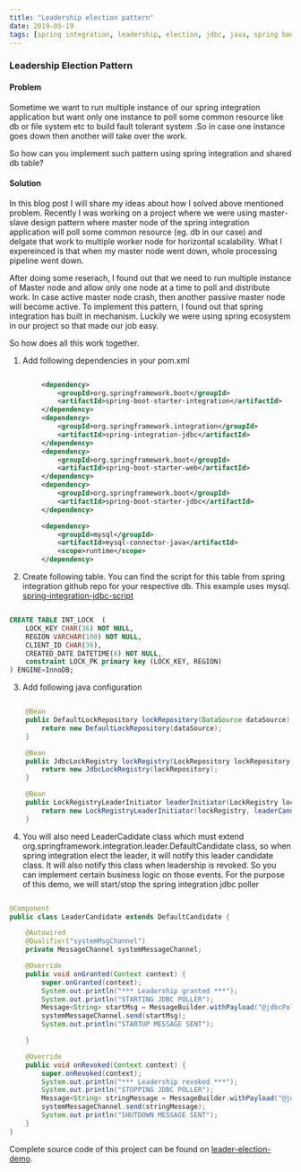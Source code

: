 ```yaml
---
title: "Leadership election pattern"
date: 2019-05-19
tags: [spring integration, leadership, election, jdbc, java, spring boot]
---
```


### Leadership Election Pattern

#### Problem

Sometime we want to run multiple instance of our spring integration application but want only
one instance to poll some common resource like db or file system etc to build fault tolerant system
.So in case one instance goes down then another will take over the work.

So how can you implement such pattern using spring integration and shared db table?

#### Solution

In this blog post I will share my ideas about how I solved above mentioned problem. Recently I was working on a project
where we were using master-slave design pattern where master node of the spring integration application will poll some
common resource (eg. db in our case) and delgate that work to multiple worker node for horizontal scalability. What I 
expereinced is that when my master node went down, whole processing pipeline went down.
 
After doing some reserach, I found out that we need to run multiple instance of Master node and allow only one node at a
time to poll and distribute work. In case active master node crash, then another passive master node will become active.
To implement this pattern, I found out that spring integration has built in mechanism. Luckily we were using spring ecosystem
in our project so that made our job easy.

So how does all this work together. 

1. Add following dependencies in your pom.xml

```xml

        <dependency>
			<groupId>org.springframework.boot</groupId>
			<artifactId>spring-boot-starter-integration</artifactId>
		</dependency>
		<dependency>
			<groupId>org.springframework.integration</groupId>
			<artifactId>spring-integration-jdbc</artifactId>
		</dependency>
		<dependency>
			<groupId>org.springframework.boot</groupId>
			<artifactId>spring-boot-starter-web</artifactId>
		</dependency>
		<dependency>
			<groupId>org.springframework.boot</groupId>
			<artifactId>spring-boot-starter-jdbc</artifactId>
		</dependency>

		<dependency>
			<groupId>mysql</groupId>
			<artifactId>mysql-connector-java</artifactId>
			<scope>runtime</scope>
		</dependency>
```

2. Create following table. You can find the script for this table from spring integration github repo for your respective db. This example uses mysql. [spring-integration-jdbc-script]('https://github.com/spring-projects/spring-integration/tree/master/spring-integration-jdbc/src/main/resources/org/springframework/integration/jdbc')

```sql

CREATE TABLE INT_LOCK  (
	LOCK_KEY CHAR(36) NOT NULL,
	REGION VARCHAR(100) NOT NULL,
	CLIENT_ID CHAR(36),
	CREATED_DATE DATETIME(6) NOT NULL,
	constraint LOCK_PK primary key (LOCK_KEY, REGION)
) ENGINE=InnoDB;
```

3. Add following java configuration

```java

    @Bean
    public DefaultLockRepository lockRepository(DataSource dataSource) {
        return new DefaultLockRepository(dataSource);
    }

    @Bean
    public JdbcLockRegistry lockRegistry(LockRepository lockRepository) {
        return new JdbcLockRegistry(lockRepository);
    }

    @Bean
    public LockRegistryLeaderInitiator leaderInitiator(LockRegistry lockRegistry) {
        return new LockRegistryLeaderInitiator(lockRegistry, leaderCandidate());
    }
```

4. You will also need LeaderCadidate class which must extend org.springframework.integration.leader.DefaultCandidate class, so when spring integration elect the leader, it will notify
this leader candidate class. It will also notify this class when leadership is revoked. So you can implement certain business logic on those events. For the purpose of this demo, we will
start/stop the spring integration jdbc poller

```java

@Component
public class LeaderCandidate extends DefaultCandidate {

    @Autowired
    @Qualifier("systemMsgChannel")
    private MessageChannel systemMessageChannel;

    @Override
    public void onGranted(Context context) {
        super.onGranted(context);
        System.out.println("*** Leadership granted ***");
        System.out.println("STARTING JDBC POLLER");
        Message<String> startMsg = MessageBuilder.withPayload("@jdbcPoller.start()").build();
        systemMessageChannel.send(startMsg);
        System.out.println("STARTUP MESSAGE SENT");

    }

    @Override
    public void onRevoked(Context context) {
        super.onRevoked(context);
        System.out.println("*** Leadership revoked ***");
        System.out.println("STOPPING JDBC POLLER");
        Message<String> stringMessage = MessageBuilder.withPayload("@jdbcPoller.stop()").build();
        systemMessageChannel.send(stringMessage);
        System.out.println("SHUTDOWN MESSAGE SENT");
    }
}

```


Complete source code of this project can be found on [leader-election-demo]('https://github.com/pritspatel/leader-election-demo').